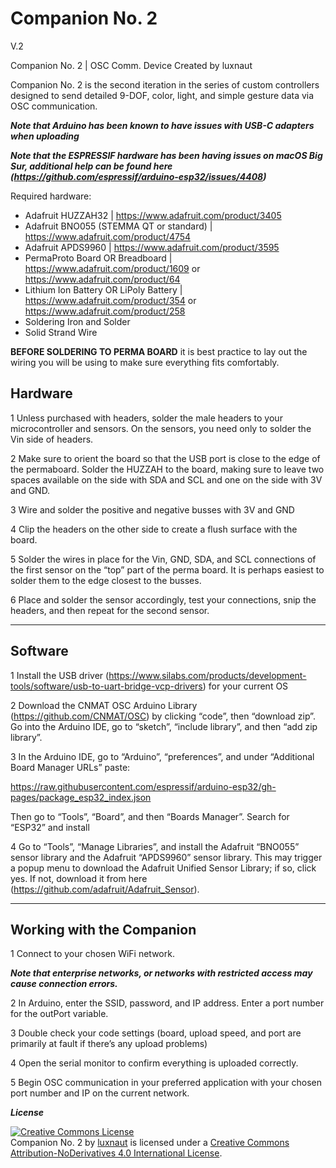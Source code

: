 # Companion No. 2
V.2

Companion No. 2 | OSC Comm. Device 
Created by luxnaut 
 
Companion No. 2 is the second iteration in the series of custom controllers designed to send detailed 9-DOF, color, light, and simple gesture data via OSC communication.  

***Note that Arduino has been known to have issues with USB-C adapters when uploading***

***Note that the ESPRESSIF hardware has been having issues on macOS Big Sur, additional help can be found here (https://github.com/espressif/arduino-esp32/issues/4408)***

Required hardware: 
-	Adafruit HUZZAH32 | https://www.adafruit.com/product/3405
-	Adafruit BNO055 (STEMMA QT or standard) | https://www.adafruit.com/product/4754
-	Adafruit APDS9960 | https://www.adafruit.com/product/3595
-	PermaProto Board OR Breadboard | https://www.adafruit.com/product/1609 or https://www.adafruit.com/product/64
-	Lithium Ion Battery OR LiPoly Battery | https://www.adafruit.com/product/354 or https://www.adafruit.com/product/258
-	Soldering Iron and Solder 
-	Solid Strand Wire 

**BEFORE SOLDERING TO PERMA BOARD** it is best practice to lay out the wiring you will be using to make sure everything fits comfortably. 

## Hardware

1	Unless purchased with headers, solder the male headers to your microcontroller and sensors. On the sensors, you need only to solder the	 Vin side of headers. 

2	Make sure to orient the board so that the USB port is close to the edge of the permaboard. Solder the HUZZAH to the board, making sure to leave two spaces available on the side with SDA and SCL and one on the side with 3V and GND.  

3	Wire and solder the positive and negative busses with 3V and GND 

4	Clip the headers on the other side to create a flush surface with the board. 

5	Solder the wires in place for the Vin, GND, SDA, and SCL connections of the first sensor on the “top” part of the perma board. It is perhaps easiest to solder them to the edge closest to the busses. 

6	Place and solder the sensor accordingly, test your connections, snip the headers, and then repeat for the second sensor. 
______

## Software

1	Install the USB driver (https://www.silabs.com/products/development-tools/software/usb-to-uart-bridge-vcp-drivers) for your current OS 

2	Download the CNMAT OSC Arduino Library (https://github.com/CNMAT/OSC) by clicking “code”, then “download zip”. Go into the Arduino IDE, go to “sketch”, “include 
library”, and then “add zip library”. 

3	In the Arduino IDE, go to “Arduino”, “preferences”, and under “Additional Board Manager URLs” paste: 
 	 	 	 	 	 
https://raw.githubusercontent.com/espressif/arduino-esp32/gh-pages/package_esp32_index.json 
 
Then go to “Tools”, “Board”, and then “Boards Manager”. Search for “ESP32” and install 

4	Go to “Tools”, “Manage Libraries”, and install the Adafruit “BNO055” sensor library and the Adafruit “APDS9960” sensor library. This may trigger a popup menu to download the Adafruit Unified Sensor Library; if so, click yes. If not, download it from here (https://github.com/adafruit/Adafruit_Sensor). 
______

## Working with the Companion

1	Connect to your chosen WiFi network. 

***Note that enterprise networks, or networks with restricted access may cause connection errors.***

2	In Arduino, enter the SSID, password, and IP address. Enter a port number for the outPort variable.	 

3	Double check your code settings (board, upload speed, and port are primarily at fault if there’s any upload problems) 

4	Open the serial monitor to confirm everything is uploaded correctly. 

5	Begin OSC communication in your preferred application with your chosen port number and IP on the current network. 

***License***

<a rel="license" href="http://creativecommons.org/licenses/by-nd/4.0/"><img alt="Creative Commons License" style="border-width:0" src="https://i.creativecommons.org/l/by-nd/4.0/88x31.png" /></a><br /><span xmlns:dct="http://purl.org/dc/terms/" property="dct:title">Companion No. 2</span> by <a xmlns:cc="http://creativecommons.org/ns#" href="https://github.com/luxnaut/Companion" property="cc:attributionName" rel="cc:attributionURL">luxnaut</a> is licensed under a <a rel="license" href="http://creativecommons.org/licenses/by-nd/4.0/">Creative Commons Attribution-NoDerivatives 4.0 International License</a>.

